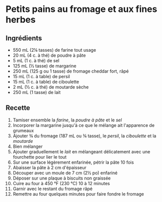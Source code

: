 # Petits pains au fromage et aux fines herbes

## Ingrédients

* 550 mL (2¼ tasses) de farine tout usage
* 20 mL (4 c. à thé) de poudre à pâte
* 5 mL (1 c. à thé) de sel
* 125 mL (½ tasse) de margarine
* 250 mL (125 g ou 1 tasse) de fromage cheddar fort, râpé
* 15 mL (1 c. à table) de persil
* 15 mL (1 c. à table) de ciboulette
* 2 mL (½ c. à thé) de moutarde sèche
* 250 mL (1 tasse) de lait

## Recette

1. Tamiser ensemble la *farine*, la *poudre à pâte* et le *sel*
2. Incorporer la margarine jusqu'à ce que le mélange ait l'apparence de grumeaux
3. Ajouter ¾ du fromage (187 mL ou ¾ tasse), le *persil*, la *ciboulette* et la *moutarde*
4. Bien mélanger
5. Ajouter graduellement le *lait* en mélangeant délicatement avec une fourchette pour lier le tout
6. Sur une surface légèrement enfarinée, pétrir la pâte 10 fois
7. Abaisser la pâte à 2 cm d'épaisseur
8. Découper avec un moule de 7 cm (2½ po) enfariné
9. Déposer sur une plaque à biscuits non graissée
10. Cuire au four à 450 °F (230 °C) 10 à 12 minutes
11. Garnir avec le restant du fromage râpé
12. Remettre au four quelques minutes pour faire fondre le fromage
